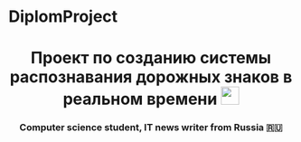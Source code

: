 # DiplomProject
<h1 align="center">Проект по созданию системы распознавания дорожных знаков в реальном времени
<img src="https://github.com/blackcater/blackcater/raw/main/images/Hi.gif" height="32"/></h1>
<h3 align="center">Computer science student, IT news writer from Russia 🇷🇺</h3>
